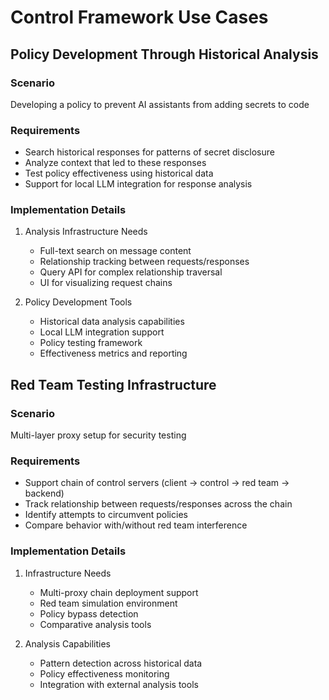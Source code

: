 # Control Framework Use Cases

## Policy Development Through Historical Analysis
### Scenario
Developing a policy to prevent AI assistants from adding secrets to code

### Requirements
- Search historical responses for patterns of secret disclosure
- Analyze context that led to these responses
- Test policy effectiveness using historical data
- Support for local LLM integration for response analysis

### Implementation Details
1. Analysis Infrastructure Needs
   - Full-text search on message content
   - Relationship tracking between requests/responses
   - Query API for complex relationship traversal
   - UI for visualizing request chains

2. Policy Development Tools
   - Historical data analysis capabilities
   - Local LLM integration support
   - Policy testing framework
   - Effectiveness metrics and reporting

## Red Team Testing Infrastructure
### Scenario
Multi-layer proxy setup for security testing

### Requirements
- Support chain of control servers (client -> control -> red team -> backend)
- Track relationship between requests/responses across the chain
- Identify attempts to circumvent policies
- Compare behavior with/without red team interference

### Implementation Details
1. Infrastructure Needs
   - Multi-proxy chain deployment support
   - Red team simulation environment
   - Policy bypass detection
   - Comparative analysis tools

2. Analysis Capabilities
   - Pattern detection across historical data
   - Policy effectiveness monitoring
   - Integration with external analysis tools
